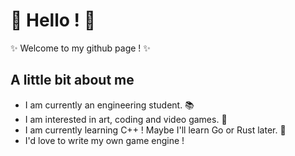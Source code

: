 # 🐙 Hello ! 🐙
✨ Welcome to my github page ! ✨

## A little bit about me
* I am currently an engineering student.  📚
* I am interested in art, coding and video games. 🎨
* I am currently learning C++ ! Maybe I'll learn Go or Rust later. 💽
* I'd love to write my own game engine !
